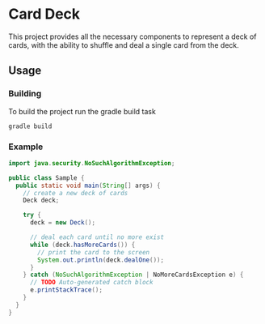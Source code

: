 # Card Deck
This project provides all the necessary components to represent a deck of cards, with the ability to shuffle and deal a single card from the deck.

## Usage

### Building

To build the project run the gradle build task

`gradle build`

### Example

```java
import java.security.NoSuchAlgorithmException;

public class Sample {
  public static void main(String[] args) {
    // create a new deck of cards
    Deck deck;

    try {
      deck = new Deck();

      // deal each card until no more exist
      while (deck.hasMoreCards()) {
        // print the card to the screen
        System.out.println(deck.dealOne());
      }
    } catch (NoSuchAlgorithmException | NoMoreCardsException e) {
      // TODO Auto-generated catch block
      e.printStackTrace();
    }
  }
}
```